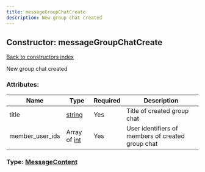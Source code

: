 ```yaml
---
title: messageGroupChatCreate
description: New group chat created
---
```

## Constructor: messageGroupChatCreate  
[Back to constructors index](index.md)



New group chat created

### Attributes:

| Name     |    Type       | Required | Description |
|----------|---------------|----------|-------------|
|title|[string](../types/string.md) | Yes|Title of created group chat|
|member\_user\_ids|Array of [int](../constructors/int.md) | Yes|User identifiers of members of created group chat|



### Type: [MessageContent](../types/MessageContent.md)


